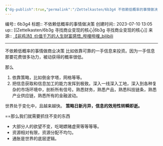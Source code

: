 ```yaml
---
{"dg-publish":true,"permalink":"/Zettelkasten/6b3g4 不依赖低概率的事情做决策/","dgPassFrontmatter":true}
---
```


编号:: 6b3g4
标题:: 不依赖低概率的事情做决策
创建时间:: 2023-07-10 13:05
up:: [[Zettelkasten/6b3g 寻找商业变现的核心\|6b3g 寻找商业变现的核心]]
来源:: [【非鸡汤】价值千万的人生财富感悟_哔哩哔哩_bilibili](https://www.bilibili.com/video/BV1p64y1z77E/?spm_id_from=333.999.0.0&vd_source=bcf798ace50733030b9c7e1fb6a3a349)

---

不依赖低概率的事情做商业决策
比如依靠可靠的一手信息来投资。因为一手信息那要花费很多功力，被动获得的概率很低。

那么
1. 依靠策略，比如倒金字塔，网格等等。
2. 把信息获取和信息加工的能力发挥到极致。深入一线深入工地，深入到各种复杂的市场环境中，剖析所有信号。熟悉财务，熟悉产品，熟悉科技链条，熟悉产业供应链，熟悉所有的金融波动。

世界处于变化中，且越来越快。
**策略日新月异，信息的效用性转瞬即逝。**

==那么我们就需要抓住不变的东西
- 大部分人的欲望不变，吃喝嫖赌虚荣等等等等。
- 资源相对有限，资源分配不均匀。
- 通胀是世界的底层逻辑。